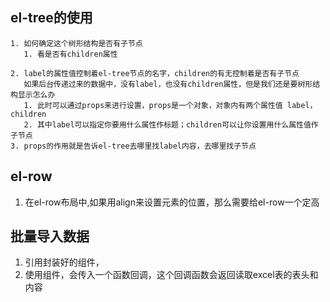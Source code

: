 ## el-tree的使用
    1. 如何确定这个树形结构是否有子节点
       1. 看是否有children属性

    2. label的属性值控制着el-tree节点的名字，children的有无控制着是否有子节点
       如果后台传递过来的数据中，没有label，也没有children属性，但是我们还是要树形结构显示怎么办
       1. 此时可以通过props来进行设置，props是一个对象，对象内有两个属性值 label，children
       2. 其中label可以指定你要用什么属性作标题；children可以让你设置用什么属性值作子节点
    3. props的作用就是告诉el-tree去哪里找label内容，去哪里找子节点
## el-row
   1. 在el-row布局中,如果用align来设置元素的位置，那么需要给el-row一个定高
## 批量导入数据
   1. 引用封装好的组件，
   2. 使用组件，会传入一个函数回调，这个回调函数会返回读取excel表的表头和内容